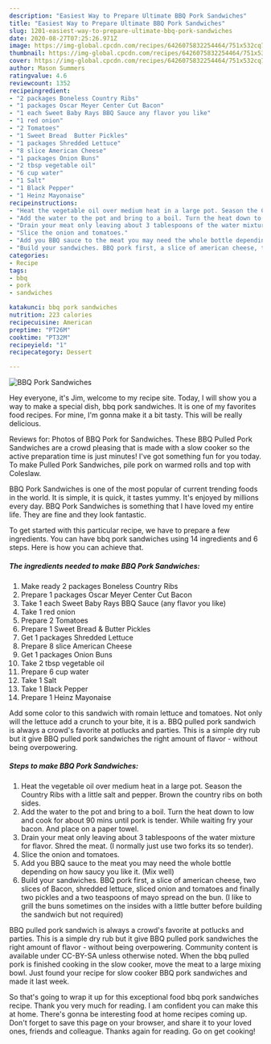```yaml
---
description: "Easiest Way to Prepare Ultimate BBQ Pork Sandwiches"
title: "Easiest Way to Prepare Ultimate BBQ Pork Sandwiches"
slug: 1201-easiest-way-to-prepare-ultimate-bbq-pork-sandwiches
date: 2020-08-27T07:25:26.971Z
image: https://img-global.cpcdn.com/recipes/6426075832254464/751x532cq70/bbq-pork-sandwiches-recipe-main-photo.jpg
thumbnail: https://img-global.cpcdn.com/recipes/6426075832254464/751x532cq70/bbq-pork-sandwiches-recipe-main-photo.jpg
cover: https://img-global.cpcdn.com/recipes/6426075832254464/751x532cq70/bbq-pork-sandwiches-recipe-main-photo.jpg
author: Mason Summers
ratingvalue: 4.6
reviewcount: 1352
recipeingredient:
- "2 packages Boneless Country Ribs"
- "1 packages Oscar Meyer Center Cut Bacon"
- "1 each Sweet Baby Rays BBQ Sauce any flavor you like"
- "1 red onion"
- "2 Tomatoes"
- "1 Sweet Bread  Butter Pickles"
- "1 packages Shredded Lettuce"
- "8 slice American Cheese"
- "1 packages Onion Buns"
- "2 tbsp vegetable oil"
- "6 cup water"
- "1 Salt"
- "1 Black Pepper"
- "1 Heinz Mayonaise"
recipeinstructions:
- "Heat the vegetable oil over medium heat in a large pot. Season the Country Ribs with a little salt and pepper. Brown the country ribs on both sides."
- "Add the water to the pot and bring to a boil. Turn the heat down to low and cook for about 90 mins until pork is tender. While waiting fry your bacon. And place on a paper towel."
- "Drain your meat only leaving about 3 tablespoons of the water mixture for flavor. Shred the meat. (I normally just use two forks its so tender)."
- "Slice the onion and tomatoes."
- "Add you BBQ sauce to the meat you may need the whole bottle depending on how saucy you like it. (Mix well)"
- "Build your sandwiches. BBQ pork first, a slice of american cheese, two slices of Bacon, shredded lettuce, sliced onion and tomatoes and finally two pickles and a two teaspoons of mayo spread on the bun. (I like to grill the buns sometimes on the insides with a little butter before building the sandwich but not required)"
categories:
- Recipe
tags:
- bbq
- pork
- sandwiches

katakunci: bbq pork sandwiches 
nutrition: 223 calories
recipecuisine: American
preptime: "PT26M"
cooktime: "PT32M"
recipeyield: "1"
recipecategory: Dessert

---
```



![BBQ Pork Sandwiches](https://img-global.cpcdn.com/recipes/6426075832254464/751x532cq70/bbq-pork-sandwiches-recipe-main-photo.jpg)

Hey everyone, it's Jim, welcome to my recipe site. Today, I will show you a way to make a special dish, bbq pork sandwiches. It is one of my favorites food recipes. For mine, I'm gonna make it a bit tasty. This will be really delicious.

Reviews for: Photos of BBQ Pork for Sandwiches. These BBQ Pulled Pork Sandwiches are a crowd pleasing that is made with a slow cooker so the active preparation time is just minutes! I&#39;ve got something fun for you today. To make Pulled Pork Sandwiches, pile pork on warmed rolls and top with Coleslaw.

BBQ Pork Sandwiches is one of the most popular of current trending foods in the world. It is simple, it is quick, it tastes yummy. It's enjoyed by millions every day. BBQ Pork Sandwiches is something that I have loved my entire life. They are fine and they look fantastic.


To get started with this particular recipe, we have to prepare a few ingredients. You can have bbq pork sandwiches using 14 ingredients and 6 steps. Here is how you can achieve that.

<!--inarticleads1-->

##### The ingredients needed to make BBQ Pork Sandwiches:

1. Make ready 2 packages Boneless Country Ribs
1. Prepare 1 packages Oscar Meyer Center Cut Bacon
1. Take 1 each Sweet Baby Rays BBQ Sauce (any flavor you like)
1. Take 1 red onion
1. Prepare 2 Tomatoes
1. Prepare 1 Sweet Bread &amp; Butter Pickles
1. Get 1 packages Shredded Lettuce
1. Prepare 8 slice American Cheese
1. Get 1 packages Onion Buns
1. Take 2 tbsp vegetable oil
1. Prepare 6 cup water
1. Take 1 Salt
1. Take 1 Black Pepper
1. Prepare 1 Heinz Mayonaise


Add some color to this sandwich with romain lettuce and tomatoes. Not only will the lettuce add a crunch to your bite, it is a. BBQ pulled pork sandwich is always a crowd&#39;s favorite at potlucks and parties. This is a simple dry rub but it give BBQ pulled pork sandwiches the right amount of flavor - without being overpowering. 

<!--inarticleads2-->

##### Steps to make BBQ Pork Sandwiches:

1. Heat the vegetable oil over medium heat in a large pot. Season the Country Ribs with a little salt and pepper. Brown the country ribs on both sides.
1. Add the water to the pot and bring to a boil. Turn the heat down to low and cook for about 90 mins until pork is tender. While waiting fry your bacon. And place on a paper towel.
1. Drain your meat only leaving about 3 tablespoons of the water mixture for flavor. Shred the meat. (I normally just use two forks its so tender).
1. Slice the onion and tomatoes.
1. Add you BBQ sauce to the meat you may need the whole bottle depending on how saucy you like it. (Mix well)
1. Build your sandwiches. BBQ pork first, a slice of american cheese, two slices of Bacon, shredded lettuce, sliced onion and tomatoes and finally two pickles and a two teaspoons of mayo spread on the bun. (I like to grill the buns sometimes on the insides with a little butter before building the sandwich but not required)


BBQ pulled pork sandwich is always a crowd&#39;s favorite at potlucks and parties. This is a simple dry rub but it give BBQ pulled pork sandwiches the right amount of flavor - without being overpowering. Community content is available under CC-BY-SA unless otherwise noted. When the bbq pulled pork is finished cooking in the slow cooker, move the meat to a large mixing bowl. Just found your recipe for slow cooker BBQ pork sandwiches and made it last week. 

So that's going to wrap it up for this exceptional food bbq pork sandwiches recipe. Thank you very much for reading. I am confident you can make this at home. There's gonna be interesting food at home recipes coming up. Don't forget to save this page on your browser, and share it to your loved ones, friends and colleague. Thanks again for reading. Go on get cooking!
